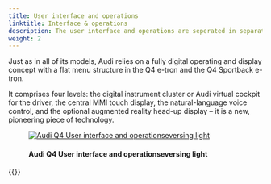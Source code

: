 ```yaml
---
title: User interface and operations
linktitle: Interface & operations
description: The user interface and operations are seperated in separate areas in the Audi Q4 e-tron.
weight: 2
---
```

<!-- markdownlint-disable MD033 -->
Just as in all of its models, Audi relies on a fully digital operating and display concept with a flat menu structure in the Q4 e-tron and the Q4 Sportback e-tron. 

It comprises four levels: the digital instrument cluster or Audi virtual cockpit for the driver, the central MMI touch display, the natural-language voice control, 
and the optional augmented reality head-up display – it is a new, pioneering piece of technology. 

<figure>
    <a href="https://media.electrichasgoneaudi.net/multimedia/models/q4-e-tron/technology/uiandoperations/uiandoperations.jpg">
        <img src="https://media.electrichasgoneaudi.net/multimedia/models/q4-e-tron/technology/uiandoperations/uiandoperationss.jpg"
        alt="Audi Q4 User interface and operationseversing light" title="Audi Q4 User interface and operationseversing light">
    </a>
    <figcaption><h4>Audi Q4 User interface and operationseversing light</h4></figcaption>
</figure>

{{<children description="true" />}}
